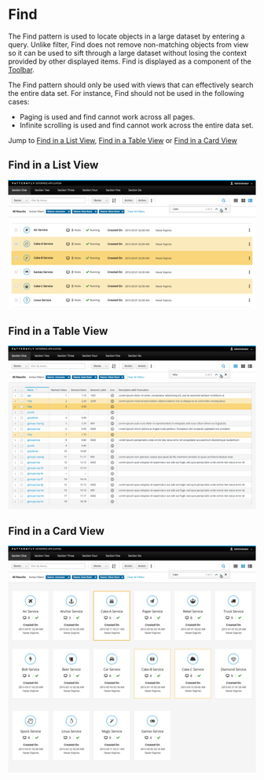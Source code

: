 # Find

The Find pattern is used to locate objects in a large dataset by entering a query. Unlike filter, Find does not remove non-matching objects from view so it can be used to sift through a large dataset without losing the context provided by other displayed items. Find is displayed as a component of the [Toolbar](http://www.patternfly.org/pattern-library/forms-and-controls/toolbar/#_).

The Find pattern should only be used with views that can effectively search the entire data set.
For instance, Find should not be used in the following cases:
- Paging is used and find cannot work across all pages.
- Infinite scrolling is used and find cannot work across the entire data set.

Jump to [Find in a List View](#find-in-a-list-view), [Find in a Table View](#find-in-a-table-view) or [Find in a Card View](#find-in-a-card-view)

## Find in a List View

![find in a list view](img/find-list-view.png)

## Find in a Table View

![find in a table view](img/find-table-view.png)

## Find in a Card View

![find in a card view](img/find-card-view.png)
